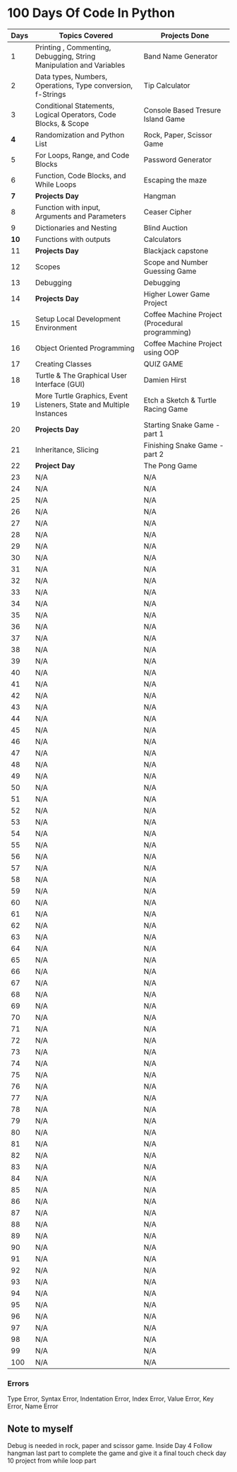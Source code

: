 # 100 Days Of Code In Python

| Days | Topics Covered | Projects Done |
| --- | --- | -- |
| 1 | Printing , Commenting, Debugging, String Manipulation and Variables | Band Name Generator |
| 2 | Data types, Numbers, Operations, Type conversion, f-Strings | Tip Calculator |
| 3 | Conditional Statements, Logical Operators, Code Blocks, & Scope | Console Based Tresure Island Game |
| **4** | Randomization and Python List | Rock, Paper, Scissor Game |
| 5 | For Loops, Range, and Code Blocks | Password Generator |
| 6 | Function, Code Blocks, and While Loops | Escaping the maze |
| **7** | **Projects Day** | Hangman |
| 8 | Function with input, Arguments and Parameters | Ceaser Cipher |
| 9 | Dictionaries and Nesting | Blind Auction |
| **10** | Functions with outputs | Calculators |
| 11 | **Projects Day** | Blackjack capstone |
| 12 | Scopes | Scope and Number Guessing Game |
| 13 | Debugging | Debugging |
| 14 | **Projects Day** | Higher Lower Game Project |
| 15 | Setup Local Development Environment | Coffee Machine Project (Procedural programming) |
| 16 | Object Oriented Programming | Coffee Machine Project using OOP |
| 17 | Creating Classes | QUIZ GAME |
| 18 | Turtle & The Graphical User Interface (GUI) | Damien Hirst |
| 19 | More Turtle Graphics, Event Listeners, State and Multiple Instances | Etch a Sketch & Turtle Racing Game |
| 20 | **Projects Day** | Starting Snake Game - part 1|
| 21 | Inheritance, Slicing | Finishing Snake Game - part 2|
| 22 | **Project Day** | The Pong Game |
| 23 | N/A | N/A |
| 24 | N/A | N/A |
| 25 | N/A | N/A |
| 26 | N/A | N/A |
| 27 | N/A | N/A |
| 28 | N/A | N/A |
| 29 | N/A | N/A |
| 30 | N/A | N/A |
| 31 | N/A | N/A |
| 32 | N/A | N/A |
| 33 | N/A | N/A |
| 34 | N/A | N/A |
| 35 | N/A | N/A |
| 36 | N/A | N/A |
| 37 | N/A | N/A |
| 38 | N/A | N/A |
| 39 | N/A | N/A |
| 40 | N/A | N/A |
| 41 | N/A | N/A |
| 42 | N/A | N/A |
| 43 | N/A | N/A |
| 44 | N/A | N/A |
| 45 | N/A | N/A |
| 46 | N/A | N/A |
| 47 | N/A | N/A |
| 48 | N/A | N/A |
| 49 | N/A | N/A |
| 50 | N/A | N/A |
| 51 | N/A | N/A |
| 52 | N/A | N/A |
| 53 | N/A | N/A |
| 54 | N/A | N/A |
| 55 | N/A | N/A |
| 56 | N/A | N/A |
| 57 | N/A | N/A |
| 58 | N/A | N/A |
| 59 | N/A | N/A |
| 60 | N/A | N/A |
| 61 | N/A | N/A |
| 62 | N/A | N/A |
| 63 | N/A | N/A |
| 64 | N/A | N/A |
| 65 | N/A | N/A |
| 66 | N/A | N/A |
| 67 | N/A | N/A |
| 68 | N/A | N/A |
| 69 | N/A | N/A |
| 70 | N/A | N/A |
| 71 | N/A | N/A |
| 72 | N/A | N/A |
| 73 | N/A | N/A |
| 74 | N/A | N/A |
| 75 | N/A | N/A |
| 76 | N/A | N/A |
| 77 | N/A | N/A |
| 78 | N/A | N/A |
| 79 | N/A | N/A |
| 80 | N/A | N/A |
| 81 | N/A | N/A |
| 82 | N/A | N/A |
| 83 | N/A | N/A |
| 84 | N/A | N/A |
| 85 | N/A | N/A |
| 86 | N/A | N/A |
| 87 | N/A | N/A |
| 88 | N/A | N/A |
| 89 | N/A | N/A |
| 90 | N/A | N/A |
| 91 | N/A | N/A |
| 92 | N/A | N/A |
| 93 | N/A | N/A |
| 94 | N/A | N/A |
| 95 | N/A | N/A |
| 96 | N/A | N/A |
| 97 | N/A | N/A |
| 98 | N/A | N/A |
| 99 | N/A | N/A |
| 100 | N/A | N/A |

### Errors
Type Error, Syntax Error, Indentation Error, Index Error, Value Error, Key Error, Name Error

## Note to myself
Debug is needed in rock, paper and scissor game. Inside Day 4
Follow hangman last part to complete the game and give it a final touch
check day 10 project from while loop part